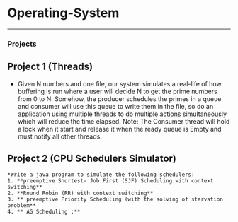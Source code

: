 
# Operating-System


***************************************************************************************************
### Projects
  ## Project 1 (Threads)
  * Given N numbers and one file, our system simulates a real-life of how 
  buffering is run where a user will decide N to get the prime numbers from
  0 to N. Somehow, the producer schedules the primes in a queue and 
  consumer will use this queue to write them in the file, so do an 
  application using multiple threads to do multiple actions simultaneously 
  which will reduce the time elapsed.
  Note: The Consumer thread will hold a lock when it start and release it when the 
  ready queue is Empty and must notify all other threads.
  
  ## Project 2 (CPU Schedulers Simulator)
    *Write a java program to simulate the following schedulers:
    1. **preemptive Shortest- Job First (SJF) Scheduling with context switching**
    2. **Round Robin (RR) with context switching**
    3. ** preemptive Priority Scheduling (with the solving of starvation problem**
    4. ** AG Scheduling :**
